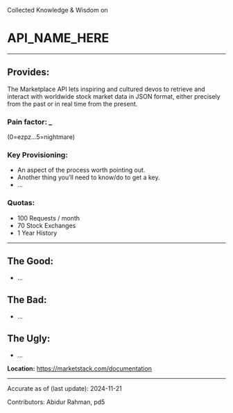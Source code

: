 Collected Knowledge & Wisdom on
# API_NAME_HERE
---
## Provides:
The Marketplace API lets inspiring and cultured devos to retrieve and interact with worldwide stock market data in JSON format, either precisely from  the past or in real time from the present.



### Pain factor: _
(0=ezpz...5=nightmare)

### Key Provisioning:     

- An aspect of the process worth pointing out.
- Another thing you’ll need to know/do to get a key.
- ...

### Quotas:
- 100 Requests / month
- 70 Stock Exchanges
- 1 Year History

---

## The Good:
- ...
## The Bad:
- ...
## The Ugly:
- ...


**Location:** https://marketstack.com/documentation

---

Accurate as of (last update):    2024-11-21

Contributors: Abidur Rahman, pd5


